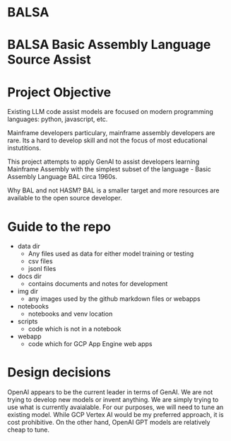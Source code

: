 # BALSA

# BALSA Basic Assembly Language Source Assist


# Project Objective

Existing LLM code assist models are focused on modern programming languages: python, javascript, etc.

Mainframe developers particulary, mainframe assembly developers are rare.  Its a hard to develop skill and 
not the focus of most educational instutitions.

This project attempts to apply GenAI to assist developers learning Mainframe Assembly with the simplest
subset of the language - Basic Assembly Language BAL circa 1960s.

Why BAL and not HASM?  BAL is a smaller target and more resources are available to the open source developer.

# Guide to the repo

* data dir
    - Any files used as data for either model training or testing 
    - csv files
    - jsonl files 
* docs dir
    - contains documents and notes for development
* img dir
    - any images used by the github markdown files or webapps
* notebooks
    - notebooks and venv location
* scripts
    - code which is not in a notebook
* webapp
    - code which for GCP App Engine web apps

# Design decisions

OpenAI appears to be the current leader in terms of GenAI.  We are not trying to develop new models or invent anything.  We
are simply trying to use what is currently avaialable.  For our purposes, we will need to tune an existing model.  While
GCP Vertex AI would be my preferred approach, it is cost prohibitive.  On the other hand, OpenAI GPT models are relatively 
cheap to tune.
